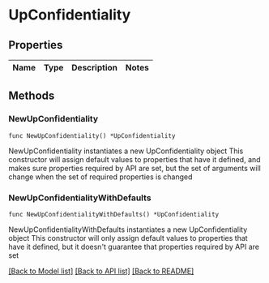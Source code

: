 # UpConfidentiality

## Properties

Name | Type | Description | Notes
------------ | ------------- | ------------- | -------------

## Methods

### NewUpConfidentiality

`func NewUpConfidentiality() *UpConfidentiality`

NewUpConfidentiality instantiates a new UpConfidentiality object
This constructor will assign default values to properties that have it defined,
and makes sure properties required by API are set, but the set of arguments
will change when the set of required properties is changed

### NewUpConfidentialityWithDefaults

`func NewUpConfidentialityWithDefaults() *UpConfidentiality`

NewUpConfidentialityWithDefaults instantiates a new UpConfidentiality object
This constructor will only assign default values to properties that have it defined,
but it doesn't guarantee that properties required by API are set


[[Back to Model list]](../README.md#documentation-for-models) [[Back to API list]](../README.md#documentation-for-api-endpoints) [[Back to README]](../README.md)



